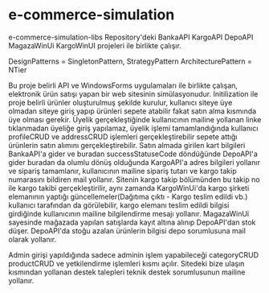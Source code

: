 # e-commerce-simulation

e-commerce-simulation-libs Repository'deki BankaAPI KargoAPI DepoAPI MagazaWinUi KargoWinUI projeleri ile birlikte çalışır.

DesignPatterns = SingletonPattern, StrategyPattern
ArchitecturePattern = NTier

Bu proje belirli API ve WindowsForms uygulamaları ile birlikte çalışan, elektronik ürün satışı yapan bir web sitesinin simülasyonudur. Initilization ile proje belirli ürünler oluşturulmuş şekilde kurulur, kullanıcı siteye üye olmadan siteye giriş yapıp ürünleri sepete atabilir fakat satın alma kısmında üye olması gerekir. Üyelik gerçekleştiğinde kullanıcının mailine yollanan linke tıklanmadan üyeliğe giriş yapılamaz, üyelik işlemi tamamlandığında kullanıcı profileCRUD ve addressCRUD işlemleri gerçekleştirebilir sepete attığı ürünlerin satın alımını gerçekleştirebilir. Satın almada girilen kart bilgileri BankaAPI'a gider ve buradan successStatuseCode döndüğünde DepoAPI'a gider buradan da olumlu dönüş olduğunda KargoAPI'a adres bilgileri yollanır ve sipariş tamamlanır, kullanıcının mailine sipariş tutarı ve kargo takip numarasını bildiren mail yollanır. Sitenin kargo takip bölümünden bu takip no ile kargo takibi gerçekleştirilir, aynı zamanda KargoWinUi'da kargo şirketi elemanının yaptığı güncellemeler(Dağıtıma çıktı - Kargo teslim edildi vb.) kullanıcı tarafından da görülebilir, kargo elemanı teslim edildi bilgisi girdiğinde kullanıcının mailine bilgilendirme mesajı yollanır. MagazaWinUi sayesinde mağazada yapılan satışlarda kayıt altına alınıp DepoAPI'dan stok düşer. DepoAPI'da stoğu azalan ürünlerin bilgisi depo sorumlusuna mail olarak yollanır.

Admin girişi yapıldığında sadece adminin işlem yapabileceği categoryCRUD productCRUD ve yetkilendirme işlemleri kısmı açılır. Sitedeki bize ulaşın kısmından yollanan destek talepleri teknik destek sorumlusunun mailine yollanır.
